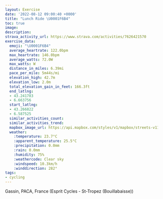 ```yaml
---
layout: Exercise
date: '2022-08-12 09:00:40 +0000'
title: "Lunch Ride \U0001F6B4"
toc: true
image:
description:
strava_activity_url: https://www.strava.com/activities/7626421570
exercise_data:
  emoji: "\U0001F6B4"
  average_heartrate: 122.0bpm
  max_heartrate: 146.0bpm
  average_watts: 72.0W
  max_watts: W
  distance_in_miles: 6.39mi
  pace_per_mile: 5m44s/mi
  elevation_high: 42.7m
  elevation_low: 2.0m
  total_elevation_gain_in_feet: 166.3ft
  end_latlng:
  - 43.241783
  - 6.663756
  start_latlng:
  - 43.266822
  - 6.587525
  similar_activities_count:
  similar_activities_trend:
  mapbox_image_url: https://api.mapbox.com/styles/v1/mapbox/streets-v11/static/path-5+787af2-1.0(spagG_seg%40LfAFt%40%3FVk%40nCM%5EGFM%3Fg%40%5CWZGBU%40GCe%40Qg%40WUIOCYBGDOVMBCJAj%40BfAGz%40E%7CAOtAG%5CIv%40A%5EI%60%40%3F%5CCl%40DdB%5EHG%3FVVe%40jBLhA%40%5CHTNt%40L%60%40%60%40n%40VTHR%5E%5EPMF%3FDEj%40S%5C%5BHOH%5DJs%40PgBb%40%7BB%60CkHr%40%7BBV%5DWi%40~%40DFEu%40u%40DUz%40aAGd%40Nm%40fC~%40HH%5EBJDZBtCx%40N%40LHHAFHDADEd%40wGVgBPo%40JSPHTKHPnAp%40DF%60%40NDABBNm%40FARSPCDGPk%40P%5DrAmEzBmGnDqINi%40D_%40B_%40C_AE_%40Mm%40eCyICKQUMc%40A_%40qAqEaA%7DC%5DoAk%40cByBkHQu%40OqAIkAAuAFoFDiA%5E_H%40q%40Ao%40O%7D%40a%40oAsCwHOk%40OeAEa%40As%40Ba%40RgBBaAOiFDyCA%7D%40C%5BQy%40Og%40c%40eAMg%40KeADqCh%40qNDoA%40_BIsBcAeKKmGMuMs%40%7BHUcBYq%40OQMSUQEGCOa%40_%40A_%40u%40eAK%5DELDMAECJGa%40IDNW%5EWRWdCwBVOBIFJLBLKnBcB%7CB%7BBzDgEtLcN~LcNFL%3FGAHKCFM~BqChA%7BA%7CBiDhAiBt%40sAbBaDzBaFpNu%5CBMlAoC%5Ek%40d%40c%40jDcCHAdBsAnR%7DPXQb%40OPO%3FIDWPQ%3FGl%40qA%40MRWZo%40bAiB%40OJ%5DJe%40LsA%40w%40E%7BACY_%40mBAQD_%40%3FQRk%40Z%5DFGL%3FFEJAH%40LEBBJM%3FQDa%40%3FWGu%40EU%40IEg%40%3FYIu%40%3FKUeB%40OIQOu%40EIC%5BCGKm%40GS%3FGE%5BBQHAZDv%40AF%40VCF%40FCTFJCXBNID_%40%3F_DF%7B%40A%7DA%40ODS%3FcAEcAEECBEAEI%40%3FCq%40CNEOv%40gADw%40BS%3FQNyBLk%40jBBl%40BRDDAPDTBX%3FNGDI%40KCUDEXAT%40p%40AE_%40DQCU%40KGqAGw%40CiDDUC_%40),pin-s-s+e5b22e(6.58752,43.26682),pin-s-f+89ae00(6.663749999999997,43.24177999999993)/auto/800x800?access_token=pk.eyJ1Ijoiam9zaGJlY2ttYW4iLCJhIjoiY205eWR2aDd1MWZ6djJrbXc4a3M0bWZleiJ9.XiG9OWkNcZk2QzjJbxLB4A
  weather:
    :temperature: 23.7°C
    :apparent_temperature: 25.5°C
    :precipitation: 0.0mm
    :rain: 0.0mm
    :humidity: 75%
    :weathercode: Clear sky
    :windspeed: 10.3km/h
    :winddirection: 282°
tags:
- cycling
---
```

Gassin, PACA, France (Esprit Cycles - St-Tropez (Bouillabaisse))
